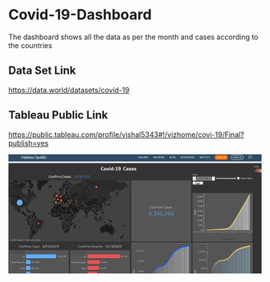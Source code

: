 # Covid-19-Dashboard
The dashboard shows all the data as per the month and cases according to the countries

## Data Set Link
https://data.world/datasets/covid-19

## Tableau Public Link
https://public.tableau.com/profile/vishal5343#!/vizhome/covi-19/Final?publish=yes


![stack Overflow](https://github.com/vishalsiram/Covid-19-Dashboard/blob/master/corona.png)
